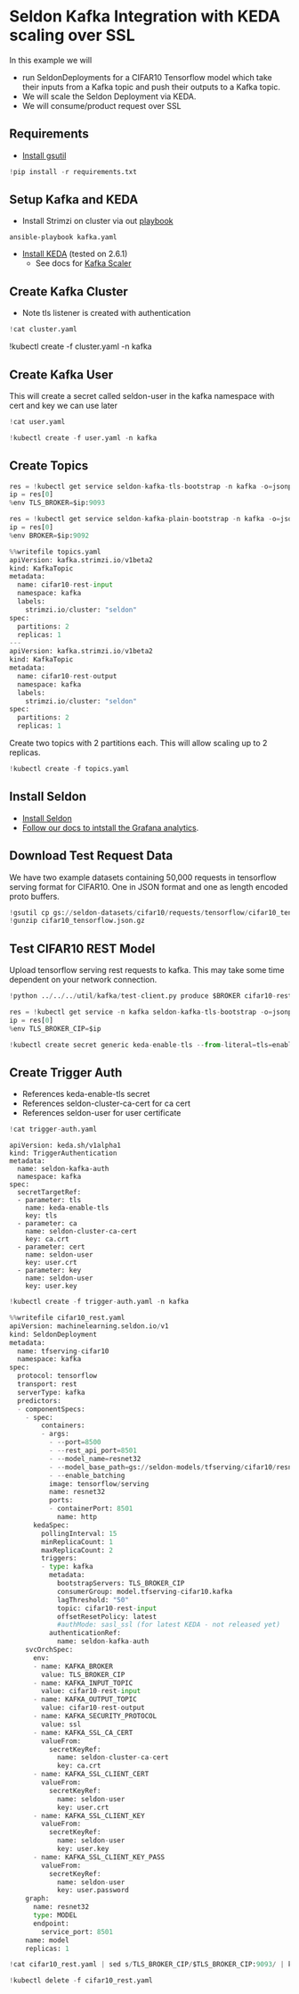 # Seldon Kafka Integration with KEDA scaling over SSL

In this example we will 

 * run SeldonDeployments for a CIFAR10 Tensorflow model which take their inputs from a Kafka topic and push their outputs to a Kafka topic. 
 * We will scale the Seldon Deployment via KEDA.
 * We will consume/product request over SSL

## Requirements

 * [Install gsutil](https://cloud.google.com/storage/docs/gsutil_install)



```python
!pip install -r requirements.txt
```

## Setup Kafka and KEDA

 * Install Strimzi on cluster via out [playbook](https://github.com/SeldonIO/ansible-k8s-collection/blob/master/playbooks/kafka.yaml)

```
ansible-playbook kafka.yaml 
```

 * [Install KEDA](https://keda.sh/docs/2.6/deploy/) (tested on 2.6.1)
   * See docs for [Kafka Scaler](https://keda.sh/docs/2.6/scalers/apache-kafka/)
   

## Create Kafka Cluster

 * Note tls listener is created with authentication


```python
!cat cluster.yaml
```
!kubectl create -f cluster.yaml -n kafka
## Create Kafka User

This will create a secret called seldon-user in the kafka namespace with cert and key we can use later


```python
!cat user.yaml
```


```python
!kubectl create -f user.yaml -n kafka
```

## Create Topics


```python
res = !kubectl get service seldon-kafka-tls-bootstrap -n kafka -o=jsonpath='{.status.loadBalancer.ingress[0].ip}'
ip = res[0]
%env TLS_BROKER=$ip:9093
```


```python
res = !kubectl get service seldon-kafka-plain-bootstrap -n kafka -o=jsonpath='{.status.loadBalancer.ingress[0].ip}'
ip = res[0]
%env BROKER=$ip:9092
```


```python
%%writefile topics.yaml
apiVersion: kafka.strimzi.io/v1beta2
kind: KafkaTopic
metadata:
  name: cifar10-rest-input
  namespace: kafka
  labels:
    strimzi.io/cluster: "seldon"
spec:
  partitions: 2
  replicas: 1
---
apiVersion: kafka.strimzi.io/v1beta2
kind: KafkaTopic
metadata:
  name: cifar10-rest-output
  namespace: kafka
  labels:
    strimzi.io/cluster: "seldon"
spec:
  partitions: 2
  replicas: 1
```

Create two topics with 2 partitions each. This will allow scaling up to 2 replicas.


```python
!kubectl create -f topics.yaml
```

## Install Seldon

  * [Install Seldon](../install/installation.md)
  * [Follow our docs to intstall the Grafana analytics](https://docs.seldon.ai/seldon-core-1/configuration/integrations/analytics).

## Download Test Request Data
We have two example datasets containing 50,000 requests in tensorflow serving format for CIFAR10. One in JSON format and one as length encoded proto buffers.


```python
!gsutil cp gs://seldon-datasets/cifar10/requests/tensorflow/cifar10_tensorflow.json.gz cifar10_tensorflow.json.gz
!gunzip cifar10_tensorflow.json.gz
```

## Test CIFAR10 REST Model

Upload tensorflow serving rest requests to kafka. This may take some time dependent on your network connection.


```python
!python ../../../util/kafka/test-client.py produce $BROKER cifar10-rest-input --file cifar10_tensorflow.json
```


```python
res = !kubectl get service -n kafka seldon-kafka-tls-bootstrap -o=jsonpath='{.spec.clusterIP}'
ip = res[0]
%env TLS_BROKER_CIP=$ip
```


```python
!kubectl create secret generic keda-enable-tls --from-literal=tls=enable -n kafka
```

## Create Trigger Auth

 * References keda-enable-tls secret
 * References seldon-cluster-ca-cert for ca cert
 * References seldon-user for user certificate


```python
!cat trigger-auth.yaml
```

    apiVersion: keda.sh/v1alpha1
    kind: TriggerAuthentication
    metadata:
      name: seldon-kafka-auth
      namespace: kafka
    spec:
      secretTargetRef:
      - parameter: tls
        name: keda-enable-tls
        key: tls
      - parameter: ca
        name: seldon-cluster-ca-cert
        key: ca.crt
      - parameter: cert
        name: seldon-user
        key: user.crt
      - parameter: key
        name: seldon-user
        key: user.key



```python
!kubectl create -f trigger-auth.yaml -n kafka
```


```python
%%writefile cifar10_rest.yaml
apiVersion: machinelearning.seldon.io/v1
kind: SeldonDeployment
metadata:
  name: tfserving-cifar10
  namespace: kafka
spec:
  protocol: tensorflow
  transport: rest
  serverType: kafka  
  predictors:
  - componentSpecs:
    - spec:
        containers:
        - args: 
          - --port=8500
          - --rest_api_port=8501
          - --model_name=resnet32
          - --model_base_path=gs://seldon-models/tfserving/cifar10/resnet32
          - --enable_batching
          image: tensorflow/serving
          name: resnet32
          ports:
          - containerPort: 8501
            name: http
      kedaSpec:
        pollingInterval: 15
        minReplicaCount: 1
        maxReplicaCount: 2
        triggers:
        - type: kafka
          metadata:
            bootstrapServers: TLS_BROKER_CIP
            consumerGroup: model.tfserving-cifar10.kafka
            lagThreshold: "50"
            topic: cifar10-rest-input
            offsetResetPolicy: latest
            #authMode: sasl_ssl (for latest KEDA - not released yet)
          authenticationRef:
            name: seldon-kafka-auth
    svcOrchSpec:
      env:
      - name: KAFKA_BROKER
        value: TLS_BROKER_CIP
      - name: KAFKA_INPUT_TOPIC
        value: cifar10-rest-input
      - name: KAFKA_OUTPUT_TOPIC
        value: cifar10-rest-output
      - name: KAFKA_SECURITY_PROTOCOL
        value: ssl
      - name: KAFKA_SSL_CA_CERT
        valueFrom:
          secretKeyRef:
            name: seldon-cluster-ca-cert
            key: ca.crt
      - name: KAFKA_SSL_CLIENT_CERT
        valueFrom:
          secretKeyRef:
            name: seldon-user
            key: user.crt
      - name: KAFKA_SSL_CLIENT_KEY
        valueFrom:
          secretKeyRef:
            name: seldon-user
            key: user.key
      - name: KAFKA_SSL_CLIENT_KEY_PASS
        valueFrom:
          secretKeyRef:
            name: seldon-user
            key: user.password
    graph:
      name: resnet32
      type: MODEL
      endpoint:
        service_port: 8501
    name: model
    replicas: 1
```


```python
!cat cifar10_rest.yaml | sed s/TLS_BROKER_CIP/$TLS_BROKER_CIP:9093/ | kubectl apply -f -
```


```python
!kubectl delete -f cifar10_rest.yaml
```


```python

```
